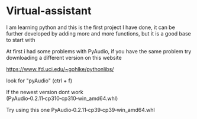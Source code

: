 # Virtual-assistant
I am learning python and this is the first project I have done, it can be further developed by adding more and more functions, but it is a good base to start with

At first i had some problems with PyAudio, if you have the same problem try downloading a different version on this website

https://www.lfd.uci.edu/~gohlke/pythonlibs/

look for "pyAudio" (ctrl + f)

If the newest version dont work (PyAudio‑0.2.11‑cp310‑cp310‑win_amd64.whl)

Try using this one PyAudio‑0.2.11‑cp39‑cp39‑win_amd64.whl
